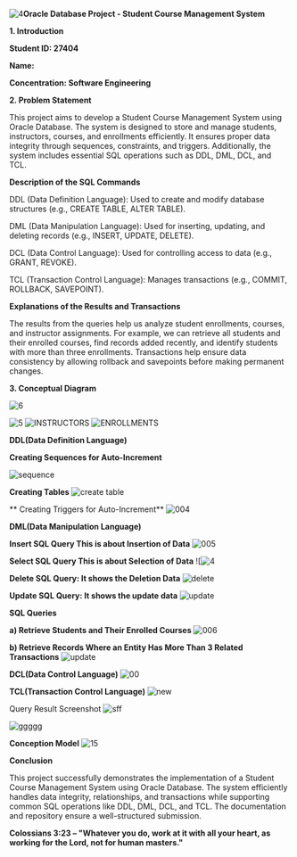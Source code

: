 ![4](https://github.com/user-attachments/assets/c8088d1a-c7e2-4cc1-944e-3ab4a385c7fb)**Oracle Database Project - Student Course Management System**

**1. Introduction**

**Student ID: 27404**

**Name:**

**Concentration: Software Engineering**

**2. Problem Statement**

This project aims to develop a Student Course Management System using Oracle Database. The system is designed to store and manage students, instructors, courses, and enrollments efficiently. It ensures proper data integrity through sequences, constraints, and triggers. Additionally, the system includes essential SQL operations such as DDL, DML, DCL, and TCL.


 **Description of the SQL Commands**

DDL (Data Definition Language): Used to create and modify database structures (e.g., CREATE TABLE, ALTER TABLE).

DML (Data Manipulation Language): Used for inserting, updating, and deleting records (e.g., INSERT, UPDATE, DELETE).

DCL (Data Control Language): Used for controlling access to data (e.g., GRANT, REVOKE).

TCL (Transaction Control Language): Manages transactions (e.g., COMMIT, ROLLBACK, SAVEPOINT).

**Explanations of the Results and Transactions**

The results from the queries help us analyze student enrollments, courses, and instructor assignments. For example, we can retrieve all students and their enrolled courses, find records added recently, and identify students with more than three enrollments. Transactions help ensure data consistency by allowing rollback and savepoints before making permanent changes.

**3. Conceptual Diagram**

![6](https://github.com/user-attachments/assets/57b35de9-7100-4435-8275-5cedc6f630a9)

![5](https://github.com/user-attachments/assets/64489973-ea77-4649-88b5-45eafffda064)
![INSTRUCTORS](https://github.com/user-attachments/assets/4193c108-3568-4e87-9bbf-5201ddc627e9)
![ENROLLMENTS](https://github.com/user-attachments/assets/1f75d2e4-a407-4ad0-a142-cac43f949534)

**DDL(Data Definition Language)**

**Creating Sequences for Auto-Increment**

![sequence](https://github.com/user-attachments/assets/1d9973b2-9053-4236-aa80-65acf58e31c4)


 **Creating Tables**
 ![create table](https://github.com/user-attachments/assets/61165b88-e66d-41d0-8434-9f842804f30a)

** Creating Triggers for Auto-Increment**
 ![004](https://github.com/user-attachments/assets/e54922f7-169d-4304-aaef-dcfe50bfe2a8)

 
 **DML(Data Manipulation Language)**

**Insert SQL Query This is about Insertion of Data**
![005](https://github.com/user-attachments/assets/35024e3c-5117-4900-8fcd-48560e9f44ff)


**Select SQL Query This is about Selection of Data**
![![4](https://github.com/user-attachments/assets/bf342d55-6b64-412e-a6fe-35a11364055b)
 


**Delete SQL Query: It shows the Deletion Data**
![delete](https://github.com/user-attachments/assets/dc87e3c5-7174-4093-8158-80b830befaae)


**Update SQL Query: It shows the update  data**
![update ](https://github.com/user-attachments/assets/274146c3-148e-4770-8d79-8fa5cc2cbfef)


**SQL Queries**

**a) Retrieve Students and Their Enrolled Courses**
![006](https://github.com/user-attachments/assets/85f1ee54-a865-45b2-80f8-18235fb5c25a)

**b) Retrieve Records Where an Entity Has More Than 3 Related Transactions**
![update ](https://github.com/user-attachments/assets/b3fe2c30-928b-4505-bb66-abb3eb6ad1d3)


**DCL(Data Control Language)**
![00](https://github.com/user-attachments/assets/cf293a5e-148f-4221-a1a3-11589a96c170)

**TCL(Transaction Control Language)**
![new](https://github.com/user-attachments/assets/9a88a3a9-7fa7-4f2e-97a9-2bf55974e56d)

Query Result Screenshot
![sff](https://github.com/user-attachments/assets/5118f93c-8daa-45fa-914e-2d365cc18cfa)

![ggggg](https://github.com/user-attachments/assets/024ca38b-dff9-4204-8fbc-ddcaef3a296f)

**Conception Model**
![15](https://github.com/user-attachments/assets/679dc448-4c3a-421b-97e2-d16d20ac0d9d)


**Conclusion**

This project successfully demonstrates the implementation of a Student Course Management System using Oracle Database. The system efficiently handles data integrity, relationships, and transactions while supporting common SQL operations like DDL, DML, DCL, and TCL. The documentation and repository ensure a well-structured submission.



**Colossians 3:23 – "Whatever you do, work at it with all your heart, as working for the Lord, not for human masters."**
